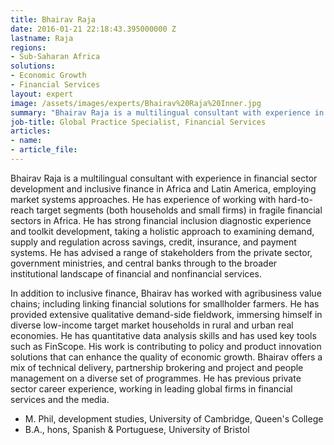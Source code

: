 ```yaml
---
title: Bhairav Raja
date: 2016-01-21 22:18:43.395000000 Z
lastname: Raja
regions:
- Sub-Saharan Africa
solutions:
- Economic Growth
- Financial Services
layout: expert
image: /assets/images/experts/Bhairav%20Raja%20Inner.jpg
summary: "Bhairav Raja is a multilingual consultant with experience in financial sector development and inclusive finance in Africa and Latin America, employing market systems approaches."
job-title: Global Practice Specialist, Financial Services
articles:
- name:
- article_file:
---
```

Bhairav Raja is a multilingual consultant with experience in financial sector development and inclusive finance in Africa and Latin America, employing market systems approaches. He has experience of working with hard-to-reach target segments (both households and small firms) in fragile financial sectors in Africa. He has strong financial inclusion diagnostic experience and toolkit development, taking a holistic approach to examining demand, supply and regulation across savings, credit, insurance, and payment systems. He has advised a range of stakeholders from the private sector, government ministries, and central banks through to the broader institutional landscape of financial and nonfinancial services.

In addition to inclusive finance, Bhairav has worked with agribusiness value chains; including linking financial solutions for smallholder farmers. He has provided extensive qualitative demand-side fieldwork, immersing himself in diverse low-income target market households in rural and urban real economies. He has quantitative data analysis skills and has used key tools such as FinScope. His work is contributing to policy and product innovation solutions that can enhance the quality of economic growth. Bhairav offers a mix of technical delivery, partnership brokering and project and people management on a diverse set of programmes. He has previous private sector career experience, working in leading global firms in financial services and the media.

* M. Phil, development studies, University of Cambridge, Queen's College
* B.A., hons, Spanish & Portuguese, University of Bristol
